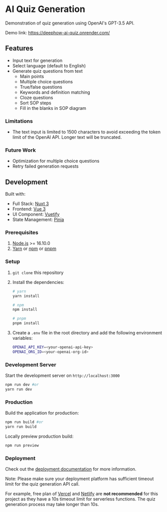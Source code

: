 AI Quiz Generation
==================

Demonstration of quiz generation using OpenAI's GPT-3.5 API.

Demo link: https://deephow-ai-quiz.onrender.com/

Features
--------

- Input text for generation
- Select language (default to English)
- Generate quiz questions from text
    - Main points
    - Multiple choice questions
    - True/false questions
    - Keywords and definition matching
    - Cloze questions
    - Sort SOP steps
    - Fill in the blanks in SOP diagram

### Limitations

- The text input is limited to 1500 characters to avoid exceeding the token limit of the OpenAI API. Longer text will be truncated.

### Future Work

- Optimization for multiple choice questions
- Retry failed generation requests

Development
-----------

Built with:
- Full Stack: [Nuxt 3](https://nuxt.com/)
- Frontend: [Vue 3](https://vuejs.org/)
- UI Component: [Vuetify](https://vuetifyjs.com/)
- State Management: [Pinia](https://pinia.vuejs.org/)

### Prerequisites
1. [Node.js](https://nodejs.org/en/) >= 16.10.0
2. [Yarn](https://yarnpkg.com/) or [npm](https://www.npmjs.com/) or [pnpm](https://pnpm.io/)

### Setup
1. `git clone` this repository
2. Install the dependencies:

    ```bash
    # yarn
    yarn install

    # npm
    npm install

    # pnpm
    pnpm install
    ```
3. Create a `.env` file in the root directory and add the following environment variables:

    ```bash
    OPENAI_API_KEY=<your-openai-api-key>
    OPENAI_ORG_ID=<your-openai-org-id>
    ```

### Development Server

Start the development server on `http://localhost:3000`

```bash
npm run dev #or
yarn run dev
```

### Production

Build the application for production:

```bash
npm run build #or
yarn run build
```

Locally preview production build:

```bash
npm run preview
```

### Deployment

Check out the [deployment documentation](https://nuxt.com/docs/getting-started/deployment) for more information.

Note: Please make sure your deployment platform has sufficient timeout limit for the quiz generation API call. 

For example, free plan of [Vercel](https://vercel.com/) and [Netlify](https://www.netlify.com/) are **not recommended** for this project as they have a 10s timeout limit for serverless functions. The quiz generation process may take longer than 10s. 